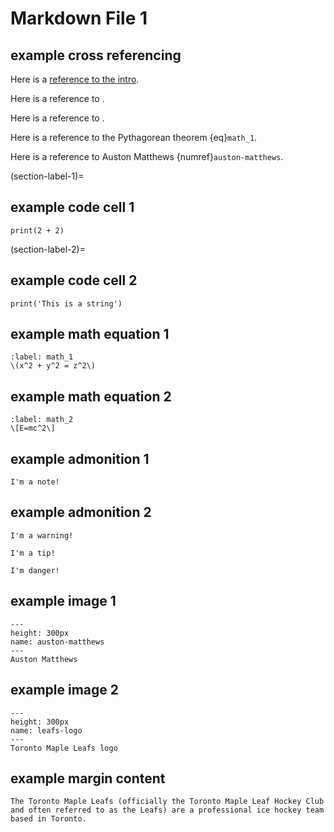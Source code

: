 # Markdown File 1

## example cross referencing

Here is a [reference to the intro](intro.md). 

Here is a reference to [](section-label-1).

Here is a reference to [](section-label-2).

Here is a reference to the Pythagorean theorem {eq}`math_1`.

Here is a reference to Auston Matthews {numref}`auston-matthews`.

(section-label-1)=
## example code cell 1

```{code-cell}
print(2 + 2)
```

(section-label-2)=
## example code cell 2

```{code-cell}
print('This is a string')
```

## example math equation 1

```{math}
:label: math_1
\(x^2 + y^2 = z^2\)
```


## example math equation 2

```{math}
:label: math_2
\[E=mc^2\]
```


## example admonition 1

```{note}
I'm a note!
```

## example admonition 2

```{warning}
I'm a warning!
```

```{tip}
I'm a tip!
```

```{danger}
I'm danger!
```

## example image 1

 ```{figure} https://en.wikipedia.org/wiki/Toronto_Maple_Leafs#/media/File:Auston_Matthews_9.jpg
 ---
 height: 300px
 name: auston-matthews
 ---
 Auston Matthews
 ```


## example image 2

 ```{figure} https://en.wikipedia.org/wiki/Toronto_Maple_Leafs#/media/File:Toronto_Maple_Leafs_2016_logo.svg
 ---
 height: 300px
 name: leafs-logo
 ---
 Toronto Maple Leafs logo
 ```


## example margin content


```{margin} Example margin content
The Toronto Maple Leafs (officially the Toronto Maple Leaf Hockey Club and often referred to as the Leafs) are a professional ice hockey team based in Toronto. 
```


